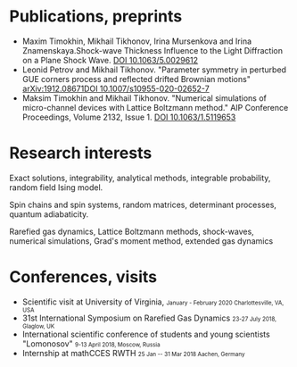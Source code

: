 # Publications, preprints
* Maxim Timokhin, Mikhail Tikhonov, Irina Mursenkova and Irina Znamenskaya.Shock-wave Thickness Influence to the Light Diffraction on a Plane Shock Wave. <a href="https://aip.scitation.org/doi/10.1063/5.0029612">DOI  10.1063/5.0029612 </a>
* Leonid Petrov and Mikhail Tikhonov. "Parameter symmetry in perturbed GUE corners process and reflected drifted Brownian motions" <a href="https://arxiv.org/abs/1912.08671">arXiv:1912.08671</a><a href="https://doi.org/10.1007/s10955-020-02652-7">DOI 10.1007/s10955-020-02652-7</a>
* Maksim Timokhin and Mikhail Tikhonov. "Numerical simulations of micro-channel devices with Lattice Boltzmann method." AIP Conference Proceedings, Volume 2132, Issue 1. <a href="https://aip.scitation.org/doi/abs/10.1063/1.5119653">DOI 10.1063/1.5119653</a>



# Research interests
Exact solutions, integrability, analytical methods, integrable probability, random field Ising model.

Spin chains and spin systems, random matrices, determinant processes, quantum adiabaticity.

Rarefied gas dynamics, Lattice Boltzmann methods, shock-waves, numerical simulations, Grad's moment method, extended gas dynamics

# 	Conferences, visits
*   Scientific visit at University of Virginia, <font size="1">January - February 2020 Charlottesville, VA, USA </font>
*   31st International Symposium on Rarefied Gas Dynamics <font size="1">23-27 July 2018, Glaglow, UK</font>
*   International scientific conference of students and young scientists "Lomonosov"    <font size="1">9-13 April 2018,  Moscow, Russia</font> 
*   Internship at mathCCES RWTH   <font size="1">25 Jan -- 31 Mar 2018 Aachen, Germany</font>
